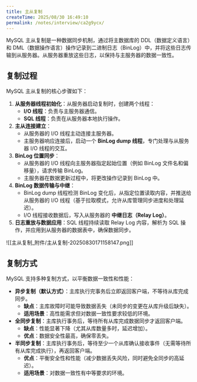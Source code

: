 ```yaml
---
title: 主从复制
createTime: 2025/08/30 16:49:10
permalink: /notes/interview/ca2g9ycx/
---
```

MySQL 主从复制是一种数据同步机制，通过将主数据库的 DDL（数据定义语言）和 DML（数据操作语言）操作记录到二进制日志（BinLog）中，并将这些日志传输到从服务器。从服务器重放这些日志，以保持与主服务器的数据一致性。

## 复制过程

MySQL 主从复制的核心步骤如下：

1. **从服务器线程初始化**：从服务器启动复制时，创建两个线程：
     - **I/O 线程**：负责与主服务器通信。
     - **SQL 线程**：负责在从服务器本地执行操作。
2. **主从连接建立**：
	- 从服务器的 I/O 线程主动连接主服务器。
	- 主服务器响应连接后，启动一个 **BinLog dump 线程**，专门处理与从服务器 I/O 线程的交互。
3. **BinLog 位置同步**：
	- 从服务器的 I/O 线程向主服务器指定起始位置（例如 BinLog 文件名和偏移量），请求传输 BinLog。
	- 主服务器在数据更新过程中，将更改操作记录到 BinLog 中。
4. **BinLog 数据传输与中继**：
	- BinLog dump 线程检测 BinLog 变化后，从指定位置读取内容，并推送给从服务器的 I/O 线程（基于拉取模式，允许从库管理同步进度和处理延迟）。
	- I/O 线程接收数据后，写入从服务器的 **中继日志（Relay Log）**。
5. **日志重放与数据应用**：SQL 线程持续读取 Relay Log 内容，解析为 SQL 操作，并应用到从服务器的数据表中，确保数据同步。

![[主从复制_附件/主从复制-20250830171158147.png]]

## 复制方式

MySQL 支持多种复制方式，以平衡数据一致性和性能：

- **异步复制（默认方式）**：主库执行完事务后立即返回客户端，不等待从库完成同步。
	- **缺点**：主库故障时可能导致数据丢失（未同步的变更在从库升级后缺失）。
	- **适用场景**：高性能需求但对数据一致性要求较低的环境。
- **全同步复制**：主库执行事务后，等待所有从库完成数据同步才返回客户端。
	- **缺点**：性能显著下降（尤其从库数量多时，延迟增加）。
	- **优点**：数据安全性最高，确保零丢失。
- **半同步复制**：主库执行事务后，等待至少一个从库确认接收事件（无需等待所有从库完成执行），再返回客户端。
	- **优点**：平衡安全性和性能（减少数据丢失风险，同时避免全同步的高延迟）。
	- **适用场景**：对数据一致性有中等要求的环境。